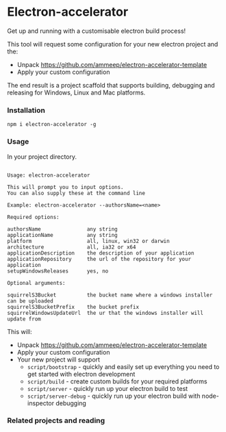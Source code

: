 # Electron-accelerator

Get up and running with a customisable electron build process!

This tool will request some configuration for your new electron project and the:

- Unpack https://github.com/ammeep/electron-accelerator-template
- Apply your custom configuration

The end result is a project scaffold that supports building, debugging and releasing for Windows, Linux and Mac platforms.

### Installation

```
npm i electron-accelerator -g
```

### Usage

In your project directory.

```

Usage: electron-accelerator

This will prompt you to input options.
You can also supply these at the command line

Example: electron-accelerator --authorsName=<name>

Required options:

authorsName               any string
applicationName           any string
platform                  all, linux, win32 or darwin
architecture              all, ia32 or x64
applicationDescription    the description of your application
applicationRepository     the url of the repository for your application
setupWindowsReleases      yes, no

Optional arguments:

squirrelS3Bucket          the bucket name where a windows installer can be uploaded
squirrelS3BucketPrefix    the bucket prefix
squirrelWindowsUpdateUrl  the ur that the windows installer will update from

```

This will:

- Unpack https://github.com/ammeep/electron-accelerator-template
- Apply your custom configuration
- Your new project will support
  - ``script/bootstrap`` - quickly and easily set up everything you need to get started with electron development
  - ``script/build`` - create custom builds for your required platforms
  - ``script/server`` - quickly run up your electron build to test
  - ``script/server-debug`` - quickly run up your electron build with node-inspector debugging


### Related projects and reading
